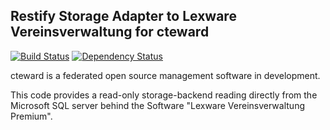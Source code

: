 ## Restify Storage Adapter to Lexware Vereinsverwaltung for cteward

[![Build Status][travis-image]][travis-url]
[![Dependency Status][gemnasium-image]][gemnasium-url]

[travis-image]: https://secure.travis-ci.org/berlincount/cteward-st-lexware.svg?branch=nodejs
[travis-url]: https://travis-ci.org/berlincount/cteward-st-lexware

[gemnasium-image]: https://gemnasium.com/berlincount/cteward-st-lexware.png
[gemnasium-url]: https://gemnasium.com/berlincount/cteward-st-lexware

cteward is a federated open source management software in development.

This code provides a read-only storage-backend reading directly from the
Microsoft SQL server behind the Software "Lexware Vereinsverwaltung Premium".
